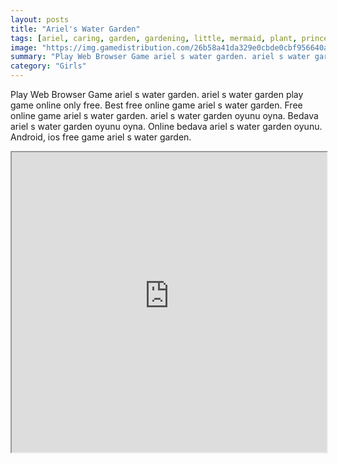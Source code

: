 ```yaml
---
layout: posts
title: "Ariel's Water Garden"
tags: [ariel, caring, garden, gardening, little, mermaid, plant, princess, simulation, spring, vegetables, free, online, games, oyna, game, free, games, play, play, games]
image: "https://img.gamedistribution.com/26b58a41da329e0cbde0cbf956640a58.jpg"
summary: "Play Web Browser Game ariel s water garden. ariel s water garden play game online only free. Best free online game ariel s water garden. Free online game ariel s water garden. ariel s water garden oyunu oyna. Bedava ariel s water garden oyunu oyna. Online bedava ariel s water garden oyunu. Android, ios free game ariel s water garden."
category: "Girls"
---
```


Play Web Browser Game ariel s water garden. ariel s water garden play game online only free. Best free online game ariel s water garden. Free online game ariel s water garden. ariel s water garden oyunu oyna. Bedava ariel s water garden oyunu oyna. Online bedava ariel s water garden oyunu. Android, ios free game ariel s water garden.

<iframe width="100%" height="480px;" src="https://flash.gamedistribution.com?game=26b58a41da329e0cbde0cbf956640a58"></iframe>